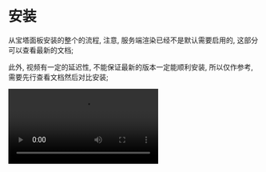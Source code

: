# 安装

从宝塔面板安装的整个的流程, 注意, 服务端渲染已经不是默认需要启用的, 这部分可以查看最新的文档;

此外, 视频有一定的延迟性, 不能保证最新的版本一定能顺利安装, 所以仅作参考, 需要先行查看文档然后对比安装;

<video src='https://qinvideo.org/videos/install.mp4' :poster="$withBase('/video.jpg')" controls></video>
